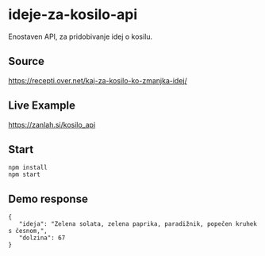 # ideje-za-kosilo-api
Enostaven API, za pridobivanje idej o kosilu.

## Source

https://recepti.over.net/kaj-za-kosilo-ko-zmanjka-idej/


## Live Example
https://zanlah.si/kosilo_api


## Start 
```
npm install
npm start
```


## Demo response
```
{
   "ideja": "Zelena solata, zelena paprika, paradižnik, popečen kruhek s česnom,",
   "dolzina": 67
}
```
